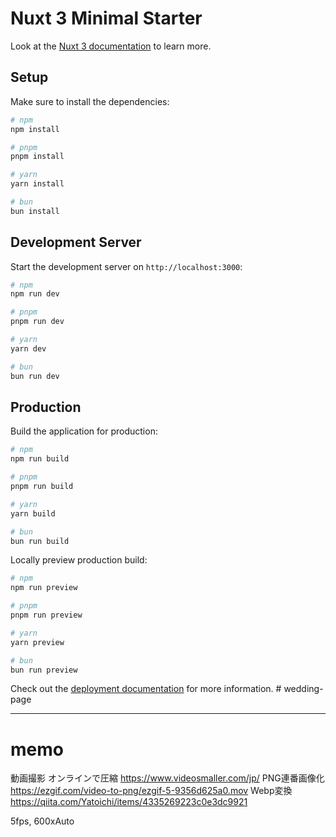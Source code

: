 # Nuxt 3 Minimal Starter

Look at the [Nuxt 3 documentation](https://nuxt.com/docs/getting-started/introduction) to learn more.

## Setup

Make sure to install the dependencies:

```bash
# npm
npm install

# pnpm
pnpm install

# yarn
yarn install

# bun
bun install
```

## Development Server

Start the development server on `http://localhost:3000`:

```bash
# npm
npm run dev

# pnpm
pnpm run dev

# yarn
yarn dev

# bun
bun run dev
```

## Production

Build the application for production:

```bash
# npm
npm run build

# pnpm
pnpm run build

# yarn
yarn build

# bun
bun run build
```

Locally preview production build:

```bash
# npm
npm run preview

# pnpm
pnpm run preview

# yarn
yarn preview

# bun
bun run preview
```

Check out the [deployment documentation](https://nuxt.com/docs/getting-started/deployment) for more information.
#   w e d d i n g - p a g e 
 
 


---
# memo
動画撮影
オンラインで圧縮
https://www.videosmaller.com/jp/
PNG連番画像化
https://ezgif.com/video-to-png/ezgif-5-9356d625a0.mov
Webp変換
https://qiita.com/Yatoichi/items/4335269223c0e3dc9921

5fps, 600xAuto
